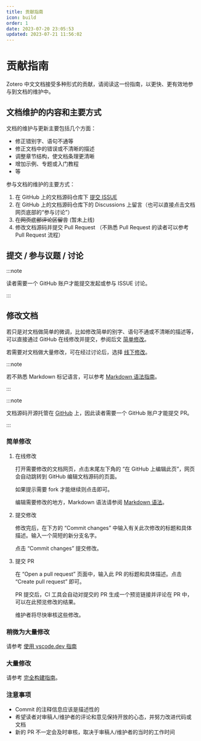 ```yaml
---
title: 贡献指南
icon: build
order: 1
date: 2023-07-20 23:05:53
updated: 2023-07-21 11:56:02
---
```


# 贡献指南

Zotero 中文文档接受多种形式的贡献，请阅读这一份指南，以更快、更有效地参与到文档的维护中。

## 文档维护的内容和主要方式

文档的维护与更新主要包括几个方面：

- 修正错别字、语句不通等
- 修正文档中的错误或不清晰的描述
- 调整章节结构，使文档条理更清晰
- 增加示例、专题或入门教程
- 等

参与文档的维护的主要方式：

1. 在 GitHub 上的文档源码仓库下 [提交 ISSUE](https://github.com/zotero-chinese/wiki/issues)
2. 在 GitHub 上的文档源码仓库下的 Discussions 上留言（也可以直接点击文档网页底部的“参与讨论”）
3. ~~在网页底部评论区留言~~ (暂未上线)
4. 修改文档源码并提交 Pull Request （不熟悉 Pull Request 的读者可以参考 Pull Request 流程）

## 提交 / 参与议题 / 讨论

:::note

读者需要一个 GitHub 账户才能提交发起或参与 ISSUE 讨论。

:::

## 修改文档

若只是对文档做简单的微调，比如修改简单的别字、语句不通或不清晰的描述等，可以直接通过 GitHub 在线修改并提交，参阅后文 [简单修改](#简单修改)。

若需要对文档做大量修改，可在经过讨论后，选择 [线下修改](./build.md)。

:::note

若不熟悉 Markdown 标记语言，可以参考 [Markdown 语法指南](./markdown.md)。

:::

:::note

文档源码开源托管在 [GitHub](https://github.com/) 上，因此读者需要一个 GitHub 账户才能提交 PR。

:::

### 简单修改

1. 在线修改

   打开需要修改的文档网页，点击末尾左下角的 “在 GitHub 上编辑此页”，网页会自动跳转到 GitHub 编辑文档源码的页面。

   如果提示需要 fork 才能继续则点击即可。

   编辑需要修改的地方，Markdown 语法请参阅 [Markdown 语法](./markdown-demo.md)。

2. 提交修改

   修改完后，在下方的 “Commit changes” 中输入有关此次修改的标题和具体描述。输入一个简短的新分支名字。

   点击 “Commit changes” 提交修改。

3. 提交 PR

   在 “Open a pull request” 页面中，输入此 PR 的标题和具体描述。点击 “Create pull request” 即可。

   PR 提交后，CI 工具会自动对提交的 PR 生成一个预览链接并评论在 PR 中，可以在此预览修改的结果。

   维护者将尽快审核这些修改。

### 稍微为大量修改

请参考 [使用 vscode.dev 指南](./vscode-dev.md)

### 大量修改

请参考 [完全构建指南](build.md)。

### 注意事项

- Commit 的注释信息应该是描述性的
- 希望读者对审稿人/维护者的评论和意见保持开放的心态，并努力改进代码或文档
- 新的 PR 不一定会及时审核，取决于审稿人/维护者的当时的工作时间
